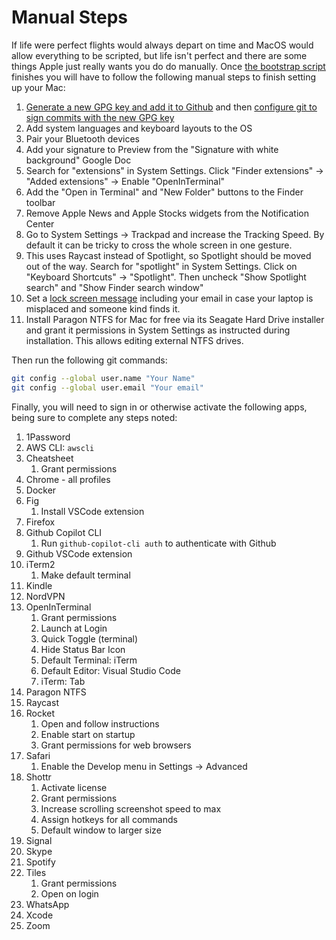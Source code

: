 # Manual Steps

If life were perfect flights would always depart on time and MacOS would allow
everything to be scripted, but life isn't perfect and there are some things Apple just
really wants you do do manually. Once [the bootstrap script](bootstrap.sh) finishes you
will have to follow the following manual steps to finish setting up your Mac:

1. [Generate a new GPG key and add it to Github](https://docs.github.com/en/authentication/managing-commit-signature-verification/generating-a-new-gpg-key)
   and then
   [configure git to sign commits with the new GPG key](https://docs.github.com/en/authentication/managing-commit-signature-verification/telling-git-about-your-signing-key)
1. Add system languages and keyboard layouts to the OS
1. Pair your Bluetooth devices
1. Add your signature to Preview from the "Signature with white background" Google Doc
1. Search for "extensions" in System Settings. Click "Finder extensions" -> "Added
   extensions" -> Enable "OpenInTerminal"
1. Add the "Open in Terminal" and "New Folder" buttons to the Finder toolbar
1. Remove Apple News and Apple Stocks widgets from the Notification Center
1. Go to System Settings -> Trackpad and increase the Tracking Speed. By default it can
   be tricky to cross the whole screen in one gesture.
1. This uses Raycast instead of Spotlight, so Spotlight should be moved out of the way.
   Search for "spotlight" in System Settings. Click on "Keyboard Shortcuts" ->
   "Spotlight". Then uncheck "Show Spotlight search" and "Show Finder search window"
1. Set a
   [lock screen message](https://support.apple.com/en-ie/guide/mac-help/mh35890/mac)
   including your email in case your laptop is misplaced and someone kind finds it.
1. Install Paragon NTFS for Mac for free via its Seagate Hard Drive installer and grant
   it permissions in System Settings as instructed during installation. This allows
   editing external NTFS drives.

Then run the following git commands:

```bash
git config --global user.name "Your Name"
git config --global user.email "Your email"
```

Finally, you will need to sign in or otherwise activate the following apps, being sure
to complete any steps noted:

1. 1Password
1. AWS CLI: `awscli`
1. Cheatsheet
    1. Grant permissions
1. Chrome - all profiles
1. Docker
1. Fig
    1. Install VSCode extension
1. Firefox
1. Github Copilot CLI
    1. Run `github-copilot-cli auth` to authenticate with Github
1. Github VSCode extension
1. iTerm2
    1. Make default terminal
1. Kindle
1. NordVPN
1. OpenInTerminal
    1. Grant permissions
    1. Launch at Login
    1. Quick Toggle (terminal)
    1. Hide Status Bar Icon
    1. Default Terminal: iTerm
    1. Default Editor: Visual Studio Code
    1. iTerm: Tab
1. Paragon NTFS
1. Raycast
1. Rocket
    1. Open and follow instructions
    1. Enable start on startup
    1. Grant permissions for web browsers
1. Safari
    1. Enable the Develop menu in Settings -> Advanced
1. Shottr
    1. Activate license
    1. Grant permissions
    1. Increase scrolling screenshot speed to max
    1. Assign hotkeys for all commands
    1. Default window to larger size
1. Signal
1. Skype
1. Spotify
1. Tiles
    1. Grant permissions
    1. Open on login
1. WhatsApp
1. Xcode
1. Zoom
